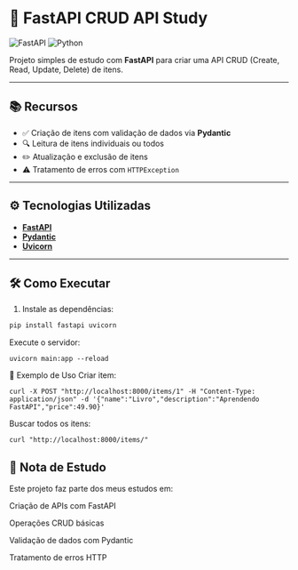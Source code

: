 # 🚀 FastAPI CRUD API Study



![FastAPI](https://img.shields.io/badge/FastAPI-0.100+-009688?logo=fastapi)
![Python](https://img.shields.io/badge/Python-3.8+-blue?logo=python)


Projeto simples de estudo com **FastAPI** para criar uma API CRUD (Create, Read, Update, Delete) de itens.

---


## 📚 Recursos

- ✅ Criação de itens com validação de dados via **Pydantic**
- 🔍 Leitura de itens individuais ou todos
- ✏️ Atualização e exclusão de itens
- ⚠️ Tratamento de erros com `HTTPException`


---

## ⚙️ Tecnologias Utilizadas

- [**FastAPI**](https://fastapi.tiangolo.com/)
- [**Pydantic**](https://docs.pydantic.dev/)
- [**Uvicorn**](https://www.uvicorn.org/)

---

## 🛠️ Como Executar
1. Instale as dependências:
```bash
pip install fastapi uvicorn 
```
Execute o servidor:

```
uvicorn main:app --reload
```
📝 Exemplo de Uso
Criar item:

```
curl -X POST "http://localhost:8000/items/1" -H "Content-Type: application/json" -d '{"name":"Livro","description":"Aprendendo FastAPI","price":49.90}'
```
Buscar todos os itens:
```
curl "http://localhost:8000/items/"
```
##  📌 Nota de Estudo

Este projeto faz parte dos meus estudos em:

Criação de APIs com FastAPI

Operações CRUD básicas

Validação de dados com Pydantic

Tratamento de erros HTTP
